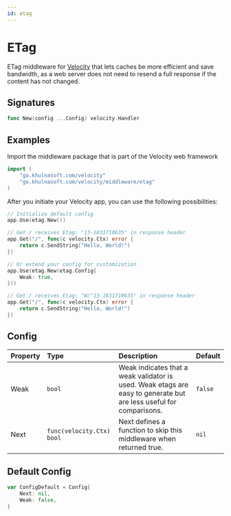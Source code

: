 ```yaml
---
id: etag
---
```


# ETag

ETag middleware for [Velocity](https://go.khulnasoft.com/velocity) that lets caches be more efficient and save bandwidth, as a web server does not need to resend a full response if the content has not changed.

## Signatures

```go
func New(config ...Config) velocity.Handler
```

## Examples

Import the middleware package that is part of the Velocity web framework

```go
import (
    "go.khulnasoft.com/velocity"
    "go.khulnasoft.com/velocity/middleware/etag"
)
```

After you initiate your Velocity app, you can use the following possibilities:

```go
// Initialize default config
app.Use(etag.New())

// Get / receives Etag: "13-1831710635" in response header
app.Get("/", func(c velocity.Ctx) error {
    return c.SendString("Hello, World!")
})

// Or extend your config for customization
app.Use(etag.New(etag.Config{
    Weak: true,
}))

// Get / receives Etag: "W/"13-1831710635" in response header
app.Get("/", func(c velocity.Ctx) error {
    return c.SendString("Hello, World!")
})
```

## Config

| Property | Type                    | Description                                                                                                        | Default |
|:---------|:------------------------|:-------------------------------------------------------------------------------------------------------------------|:--------|
| Weak     | `bool`                  | Weak indicates that a weak validator is used. Weak etags are easy to generate but are less useful for comparisons. | `false` |
| Next     | `func(velocity.Ctx) bool` | Next defines a function to skip this middleware when returned true.                                                | `nil`   |

## Default Config

```go
var ConfigDefault = Config{
    Next: nil,
    Weak: false,
}
```
